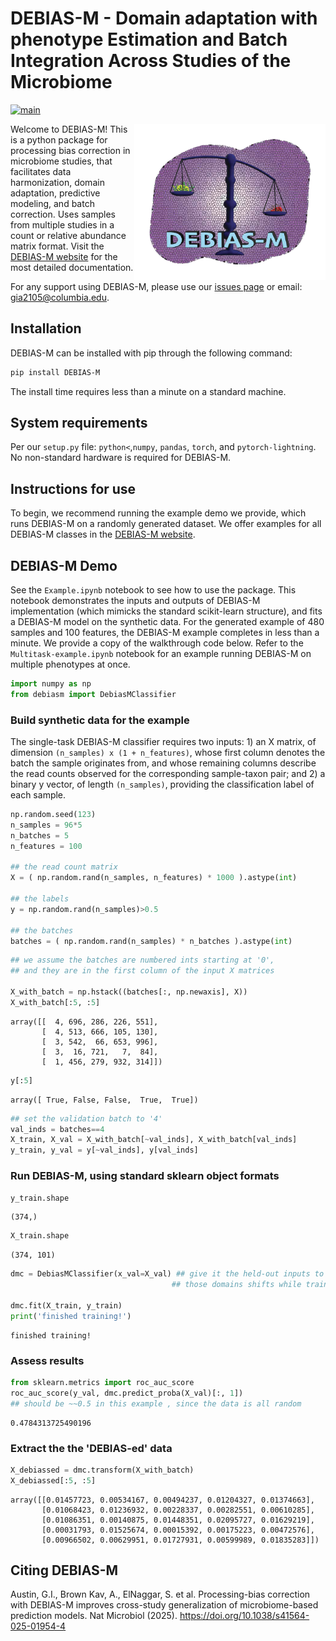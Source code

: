 # DEBIAS-M - Domain adaptation with phenotype Estimation and Batch Integration Across Studies of the Microbiome

<!-- badges: start -->
[![main](https://github.com/korem-lab/DEBIAS-M/actions/workflows/main.yml/badge.svg)](https://github.com/korem-lab/DEBIAS-M/actions/workflows/main.yml)
<!-- badges: end -->

<img src='vignettes/DEBIAS-M-logo.png' align="right" height="250" />

Welcome to DEBIAS-M! This is a python package for processing bias correction in microbiome studies, that facilitates data harmonization, domain adaptation, predictive modeling, and batch correction. Uses samples from multiple studies in a count or relative abundance matrix format. Visit the [DEBIAS-M website](https://korem-lab.github.io/DEBIAS-M/) for the most detailed documentation.

For any support using DEBIAS-M, please use our <a href="https://github.com/korem-lab/DEBIAS-M/issues">issues page</a> or email: gia2105@columbia.edu.


## Installation
DEBIAS-M can be installed with pip through the following command:
```bash
pip install DEBIAS-M
```
The install time requires less than a minute on a standard machine.


## System requirements
Per our `setup.py` file: `python<`,`numpy`, `pandas`, `torch`, and `pytorch-lightning`. No non-standard hardware is required for DEBIAS-M.

## Instructions for use
To begin, we recommend running the example demo we provide, which runs DEBIAS-M on a randomly generated dataset. We offer examples for all DEBIAS-M classes in the [DEBIAS-M website](https://korem-lab.github.io/DEBIAS-M/). 

## DEBIAS-M Demo
See the `Example.ipynb` notebook to see how to use the package. This notebook demonstrates the inputs and outputs of DEBIAS-M implementation (which mimicks the standard scikit-learn structure), and fits a DEBIAS-M model on the synthetic data. For the generated example of 480 samples and 100 features, the DEBIAS-M example completes in less than a minute. We provide a copy of the walkthrough code below. Refer to the `Multitask-example.ipynb` notebook for an example running DEBIAS-M on multiple phenotypes at once.

```python
import numpy as np
from debiasm import DebiasMClassifier
```

### Build synthetic data for the example

The single-task DEBIAS-M classifier requires two inputs: 1) an X matrix, of dimension `(n_samples) x (1 + n_features)`, whose first column denotes the batch the sample originates from, and whose remaining columns describe the read counts observed for the corresponding sample-taxon pair; and 2) a binary y vector, of length `(n_samples)`, providing the classification label of each sample.

```python
np.random.seed(123)
n_samples = 96*5
n_batches = 5
n_features = 100

## the read count matrix
X = ( np.random.rand(n_samples, n_features) * 1000 ).astype(int)

## the labels
y = np.random.rand(n_samples)>0.5

## the batches
batches = ( np.random.rand(n_samples) * n_batches ).astype(int)
```


```python
## we assume the batches are numbered ints starting at '0',
## and they are in the first column of the input X matrices

X_with_batch = np.hstack((batches[:, np.newaxis], X))
X_with_batch[:5, :5]
```

    array([[  4, 696, 286, 226, 551],
           [  4, 513, 666, 105, 130],
           [  3, 542,  66, 653, 996],
           [  3,  16, 721,   7,  84],
           [  1, 456, 279, 932, 314]])


```python
y[:5]
```

    array([ True, False, False,  True,  True])


```python
## set the validation batch to '4'
val_inds = batches==4
X_train, X_val = X_with_batch[~val_inds], X_with_batch[val_inds]
y_train, y_val = y[~val_inds], y[val_inds]
```

### Run DEBIAS-M, using standard sklearn object formats


```python
y_train.shape
```




    (374,)




```python
X_train.shape
```




    (374, 101)




```python
dmc = DebiasMClassifier(x_val=X_val) ## give it the held-out inputs to account for
                                    ## those domains shifts while training

dmc.fit(X_train, y_train)
print('finished training!')
```
    finished training!


### Assess results


```python
from sklearn.metrics import roc_auc_score
roc_auc_score(y_val, dmc.predict_proba(X_val)[:, 1]) 
## should be ~~0.5 in this example , since the data is all random
```



    0.4784313725490196

### Extract the the 'DEBIAS-ed' data

```python
X_debiassed = dmc.transform(X_with_batch)
X_debiassed[:5, :5]
```

    array([[0.01457723, 0.00534167, 0.00494237, 0.01204327, 0.01374663],
           [0.01068423, 0.01236932, 0.00228337, 0.00282551, 0.00610285],
           [0.01086351, 0.00140875, 0.01448351, 0.02095727, 0.01629219],
           [0.00031793, 0.01525674, 0.00015392, 0.00175223, 0.00472576],
           [0.00966502, 0.00629951, 0.01727931, 0.00599989, 0.01835283]])



Citing DEBIAS-M
-----------------------
Austin, G.I., Brown Kav, A., ElNaggar, S. et al. Processing-bias correction with DEBIAS-M improves cross-study generalization of microbiome-based prediction models. Nat Microbiol (2025). https://doi.org/10.1038/s41564-025-01954-4
